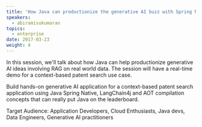 ```yaml
---
title: 'How Java can productionize the generative AI buzz with Spring Native, LangChain4j and AOT compile!'
speakers:
  - abiramisukumaran
topics:
  - enterprise
date: 2017-03-23
weight: 4
---
```


In this session, we'll talk about how Java can help productionize generative AI ideas involving RAG on real world data. The session will have a real-time demo for a context-based patent search use case.

Build hands-on generative AI application for a context-based patent search application using Java Spring Native, LangChain4j and AOT compilation concepts that can really put Java on the leaderboard.

Target Audience: Application Developers, Cloud Enthusiasts, Java devs, Data Engineers, Generative AI practitioners
